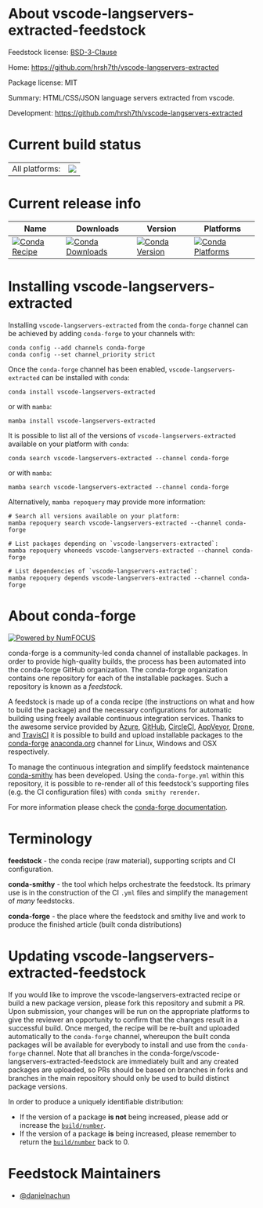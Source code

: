 About vscode-langservers-extracted-feedstock
============================================

Feedstock license: [BSD-3-Clause](https://github.com/conda-forge/vscode-langservers-extracted-feedstock/blob/main/LICENSE.txt)

Home: https://github.com/hrsh7th/vscode-langservers-extracted

Package license: MIT

Summary: HTML/CSS/JSON language servers extracted from vscode.

Development: https://github.com/hrsh7th/vscode-langservers-extracted

Current build status
====================


<table><tr><td>All platforms:</td>
    <td>
      <a href="https://dev.azure.com/conda-forge/feedstock-builds/_build/latest?definitionId=24235&branchName=main">
        <img src="https://dev.azure.com/conda-forge/feedstock-builds/_apis/build/status/vscode-langservers-extracted-feedstock?branchName=main">
      </a>
    </td>
  </tr>
</table>

Current release info
====================

| Name | Downloads | Version | Platforms |
| --- | --- | --- | --- |
| [![Conda Recipe](https://img.shields.io/badge/recipe-vscode--langservers--extracted-green.svg)](https://anaconda.org/conda-forge/vscode-langservers-extracted) | [![Conda Downloads](https://img.shields.io/conda/dn/conda-forge/vscode-langservers-extracted.svg)](https://anaconda.org/conda-forge/vscode-langservers-extracted) | [![Conda Version](https://img.shields.io/conda/vn/conda-forge/vscode-langservers-extracted.svg)](https://anaconda.org/conda-forge/vscode-langservers-extracted) | [![Conda Platforms](https://img.shields.io/conda/pn/conda-forge/vscode-langservers-extracted.svg)](https://anaconda.org/conda-forge/vscode-langservers-extracted) |

Installing vscode-langservers-extracted
=======================================

Installing `vscode-langservers-extracted` from the `conda-forge` channel can be achieved by adding `conda-forge` to your channels with:

```
conda config --add channels conda-forge
conda config --set channel_priority strict
```

Once the `conda-forge` channel has been enabled, `vscode-langservers-extracted` can be installed with `conda`:

```
conda install vscode-langservers-extracted
```

or with `mamba`:

```
mamba install vscode-langservers-extracted
```

It is possible to list all of the versions of `vscode-langservers-extracted` available on your platform with `conda`:

```
conda search vscode-langservers-extracted --channel conda-forge
```

or with `mamba`:

```
mamba search vscode-langservers-extracted --channel conda-forge
```

Alternatively, `mamba repoquery` may provide more information:

```
# Search all versions available on your platform:
mamba repoquery search vscode-langservers-extracted --channel conda-forge

# List packages depending on `vscode-langservers-extracted`:
mamba repoquery whoneeds vscode-langservers-extracted --channel conda-forge

# List dependencies of `vscode-langservers-extracted`:
mamba repoquery depends vscode-langservers-extracted --channel conda-forge
```


About conda-forge
=================

[![Powered by
NumFOCUS](https://img.shields.io/badge/powered%20by-NumFOCUS-orange.svg?style=flat&colorA=E1523D&colorB=007D8A)](https://numfocus.org)

conda-forge is a community-led conda channel of installable packages.
In order to provide high-quality builds, the process has been automated into the
conda-forge GitHub organization. The conda-forge organization contains one repository
for each of the installable packages. Such a repository is known as a *feedstock*.

A feedstock is made up of a conda recipe (the instructions on what and how to build
the package) and the necessary configurations for automatic building using freely
available continuous integration services. Thanks to the awesome service provided by
[Azure](https://azure.microsoft.com/en-us/services/devops/), [GitHub](https://github.com/),
[CircleCI](https://circleci.com/), [AppVeyor](https://www.appveyor.com/),
[Drone](https://cloud.drone.io/welcome), and [TravisCI](https://travis-ci.com/)
it is possible to build and upload installable packages to the
[conda-forge](https://anaconda.org/conda-forge) [anaconda.org](https://anaconda.org/)
channel for Linux, Windows and OSX respectively.

To manage the continuous integration and simplify feedstock maintenance
[conda-smithy](https://github.com/conda-forge/conda-smithy) has been developed.
Using the ``conda-forge.yml`` within this repository, it is possible to re-render all of
this feedstock's supporting files (e.g. the CI configuration files) with ``conda smithy rerender``.

For more information please check the [conda-forge documentation](https://conda-forge.org/docs/).

Terminology
===========

**feedstock** - the conda recipe (raw material), supporting scripts and CI configuration.

**conda-smithy** - the tool which helps orchestrate the feedstock.
                   Its primary use is in the construction of the CI ``.yml`` files
                   and simplify the management of *many* feedstocks.

**conda-forge** - the place where the feedstock and smithy live and work to
                  produce the finished article (built conda distributions)


Updating vscode-langservers-extracted-feedstock
===============================================

If you would like to improve the vscode-langservers-extracted recipe or build a new
package version, please fork this repository and submit a PR. Upon submission,
your changes will be run on the appropriate platforms to give the reviewer an
opportunity to confirm that the changes result in a successful build. Once
merged, the recipe will be re-built and uploaded automatically to the
`conda-forge` channel, whereupon the built conda packages will be available for
everybody to install and use from the `conda-forge` channel.
Note that all branches in the conda-forge/vscode-langservers-extracted-feedstock are
immediately built and any created packages are uploaded, so PRs should be based
on branches in forks and branches in the main repository should only be used to
build distinct package versions.

In order to produce a uniquely identifiable distribution:
 * If the version of a package **is not** being increased, please add or increase
   the [``build/number``](https://docs.conda.io/projects/conda-build/en/latest/resources/define-metadata.html#build-number-and-string).
 * If the version of a package **is** being increased, please remember to return
   the [``build/number``](https://docs.conda.io/projects/conda-build/en/latest/resources/define-metadata.html#build-number-and-string)
   back to 0.

Feedstock Maintainers
=====================

* [@danielnachun](https://github.com/danielnachun/)


<!-- dummy commit to enable rerendering -->

